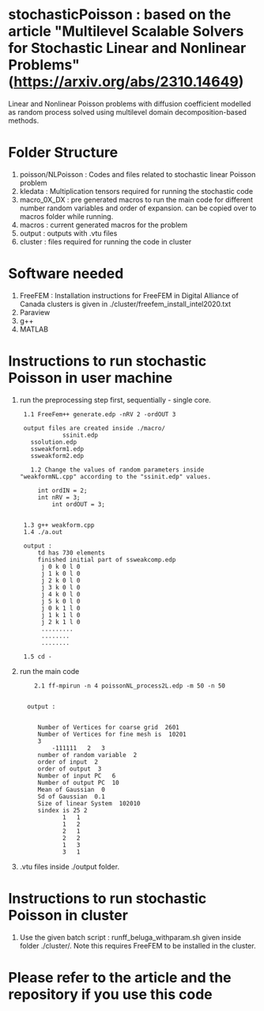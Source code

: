 # stochasticPoisson : based on the article "Multilevel Scalable Solvers for Stochastic Linear and Nonlinear Problems" (https://arxiv.org/abs/2310.14649)

Linear and Nonlinear Poisson problems with diffusion coefficient modelled as random process solved using multilevel domain decomposition-based methods.


# Folder Structure

1. poisson/NLPoisson  : Codes and files related to stochastic linear Poisson problem
2. kledata : Multiplication tensors required for running the stochastic code
3. macro_0X_DX : pre generated macros to run the main code for different number random variables and order of expansion. can be copied over to macros folder while running.
4. macros : current generated macros for the problem
5. output : outputs with .vtu files
6. cluster : files required for running the code in cluster

# Software needed
1. FreeFEM : Installation instructions for FreeFEM in Digital Alliance of Canada clusters is given in ./cluster/freefem_install_intel2020.txt
2. Paraview
3. g++
4. MATLAB

# Instructions to run stochastic Poisson in user machine 


1. run the preprocessing step first, sequentially - single core.

        1.1 FreeFem++ generate.edp -nRV 2 -ordOUT 3

        output files are created inside ./macro/
                   ssinit.edp
		  ssolution.edp
		  ssweakform1.edp
		  ssweakform2.edp

          1.2 Change the values of random parameters inside "weakformNL.cpp" according to the "ssinit.edp" values.

			int ordIN = 2;
  			int nRV = 3;
    			int ordOUT = 3;

		
        1.3 g++ weakform.cpp
        1.4 ./a.out

        output :
            td has 730 elements
            finished initial part of ssweakcomp.edp
             j 0 k 0 l 0
             j 1 k 0 l 0
             j 2 k 0 l 0
             j 3 k 0 l 0
             j 4 k 0 l 0
             j 5 k 0 l 0
             j 0 k 1 l 0
             j 1 k 1 l 0
             j 2 k 1 l 0
             .........
             ........
             ........

        1.5 cd -



2. run the main code

           2.1 ff-mpirun -n 4 poissonNL_process2L.edp -m 50 -n 50


   		 output :


            Number of Vertices for coarse grid  2601
            Number of Vertices for fine mesh is  10201
            3
                -111111   2   3
            number of random variable  2
            order of input  2
            order of output  3
            Number of input PC   6
            Number of output PC  10
            Mean of Gaussian  0
            Sd of Gaussian  0.1
            Size of linear System  102010
            sindex is 25 2
                   1   1
                   1   2
                   2   1
                   2   2
                   1   3
                   3   1




3. .vtu files inside ./output folder.


# Instructions to run stochastic Poisson in cluster

1. Use the given batch script : runff_beluga_withparam.sh given inside folder ./cluster/. Note this requires FreeFEM to be installed in the cluster.

# Please refer to the article and the repository if you use this code
 






